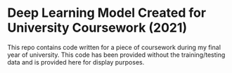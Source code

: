 # Deep Learning Model Created for University Coursework (2021)

This repo contains code written for a piece of coursework during my final year of university. This code has been provided without the training/testing data and is provided here for display purposes.
